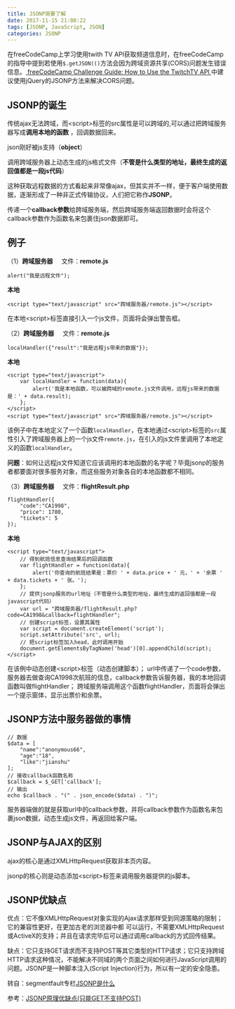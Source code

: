 ```yaml
---
title: JSONP简要了解
date: 2017-11-15 21:08:22
tags: [JSONP, JavaScript, JSON]
categories: JSONP
---
```

在freeCodeCamp上学习使用twith TV API获取频道信息时，在freeCodeCamp的指导中提到若使用`$.getJSON(()`方法会因为跨域资源共享(CORS)问题发生错误信息。[ freeCodeCamp Challenge Guide: How to Use the TwitchTV API ](https://forum.freecodecamp.org/t/freecodecamp-challenge-guide-how-to-use-the-twitchtv-api/19541)中建议使用jQuery的JSONP方法来解决CORS问题。
<!--more-->
## JSONP的诞生 ##
传统ajax无法跨域，而<script\>标签的src属性是可以跨域的,可以通过把跨域服务器写成**调用本地的函数** ，回调数据回来。

json刚好被js支持（**object**）

调用跨域服务器上动态生成的js格式文件（**不管是什么类型的地址，最终生成的返回值都是一段js代码**）

这种获取远程数据的方式看起来非常像ajax，但其实并不一样，便于客户端使用数据，逐渐形成了一种非正式传输协议，人们把它称作**JSONP**。

传递一个**callback参数**给跨域服务端，然后跨域服务端返回数据时会将这个callback参数作为函数名来包裹住json数据即可。

## 例子 ##
（1）**跨域服务器**&nbsp;&nbsp;&nbsp;&nbsp;&nbsp;文件：**remote.js**

	alert("我是远程文件");

**本地**

	<script type="text/javascript" src="跨域服务器/remote.js"></script>
在本地<script\>标签直接引入一个js文件，页面将会弹出警告框。

（2）**跨域服务器**&nbsp;&nbsp;&nbsp;&nbsp;&nbsp;文件：**remote.js**

	localHandler({"result":"我是远程js带来的数据"});

**本地**

	<script type="text/javascript"> 
	    var localHandler = function(data){
	        alert('我是本地函数，可以被跨域的remote.js文件调用，远程js带来的数据是：' + data.result); 
	    }; 
	</script> 
	<script type="text/javascript" src="跨域服务器/remote.js"></script>

该例子中在本地定义了一个函数`localHandler`，在本地通过<script\>标签的`src`属性引入了跨域服务器上的一个js文件`remote.js`，在引入的js文件里调用了本地定义的函数`localHandler`。

**问题**：如何让远程js文件知道它应该调用的本地函数的名字呢？毕竟jsonp的服务者都要面对很多服务对象，而这些服务对象各自的本地函数都不相同。

（3）**跨域服务器**&nbsp;&nbsp;&nbsp;&nbsp;&nbsp;文件：**flightResult.php**

	flightHandler({
	    "code":"CA1998",
	    "price": 1780,
	    "tickets": 5
	});
**本地**

	<script type="text/javascript"> 
	    // 得到航班信息查询结果后的回调函数 
	    var flightHandler = function(data){
	        alert('你查询的航班结果是：票价 ' + data.price + ' 元，' + '余票 ' + data.tickets + ' 张。');
	    }; 
	    // 提供jsonp服务的url地址（不管是什么类型的地址，最终生成的返回值都是一段javascript代码） 
	    var url = "跨域服务器/flightResult.php?code=CA1998&callback=flightHandler";
	    // 创建script标签，设置其属性 
	    var script = document.createElement('script'); 
	    script.setAttribute('src', url); 
	    // 把script标签加入head，此时调用开始 
	    document.getElementsByTagName('head')[0].appendChild(script); 
	</script>

在该例中动态创建<script\>标签（动态创建脚本）； url中传递了一个code参数，服务器去做查询CA1998次航班的信息，callback参数告诉服务器，我的本地回调函数叫做flightHandler； 跨域服务端调用这个函数flightHandler，页面将会弹出一个提示窗体，显示出票价和余票。

## JSONP方法中服务器做的事情 ##
	
	// 数据
	$data = [
	    "name":"anonymous66",
	    "age":"18",
	    "like":"jianshu"
	];
	// 接收callback函数名称
	$callback = $_GET['callback'];
	// 输出
	echo $callback . "(" . json_encode($data) . ")";
服务器端做的就是获取url中的callback参数，并将callback参数作为函数名来包裹json数据，动态生成js文件，再返回给客户端。

## JSONP与AJAX的区别 ##

ajax的核心是通过XMLHttpRequest获取非本页内容。

jsonp的核心则是动态添加<script\>标签来调用服务器提供的js脚本。
## JSONP优缺点 ##
优点：它不像XMLHttpRequest对象实现的Ajax请求那样受到同源策略的限制；它的兼容性更好，在更加古老的浏览器中都 可以运行，不需要XMLHttpRequest或ActiveX的支持；并且在请求完毕后可以通过调用callback的方式回传结果。

缺点：它只支持GET请求而不支持POST等其它类型的HTTP请求；它只支持跨域HTTP请求这种情况，不能解决不同域的两个页面之间如何进行JavaScript调用的问题。JSONP是一种脚本注入(Script Injection)行为，所以有一定的安全隐患。


转自：segmentfault专栏[JSONP是什么](https://segmentfault.com/a/1190000007935557)

参考：[JSONP原理优缺点(只能GET不支持POST) ](http://blog.csdn.net/z69183787/article/details/19191385)